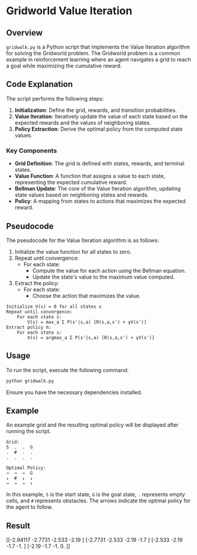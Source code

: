 # Gridworld Value Iteration

## Overview

`gridwalk.py` is a Python script that implements the Value Iteration algorithm for solving the Gridworld problem. The Gridworld problem is a common example in reinforcement learning where an agent navigates a grid to reach a goal while maximizing the cumulative reward.

## Code Explanation

The script performs the following steps:

1. **Initialization**: Define the grid, rewards, and transition probabilities.
2. **Value Iteration**: Iteratively update the value of each state based on the expected rewards and the values of neighboring states.
3. **Policy Extraction**: Derive the optimal policy from the computed state values.

### Key Components

- **Grid Definition**: The grid is defined with states, rewards, and terminal states.
- **Value Function**: A function that assigns a value to each state, representing the expected cumulative reward.
- **Bellman Update**: The core of the Value Iteration algorithm, updating state values based on neighboring states and rewards.
- **Policy**: A mapping from states to actions that maximizes the expected reward.

## Pseudocode

The pseudocode for the Value Iteration algorithm is as follows:

1. Initialize the value function for all states to zero.
2. Repeat until convergence:
   - For each state:
     - Compute the value for each action using the Bellman equation.
     - Update the state's value to the maximum value computed.
3. Extract the policy:
   - For each state:
     - Choose the action that maximizes the value.

```plaintext
Initialize V(s) = 0 for all states s
Repeat until convergence:
    For each state s:
        V(s) = max_a Σ P(s'|s,a) [R(s,a,s') + γV(s')]
Extract policy π:
    For each state s:
        π(s) = argmax_a Σ P(s'|s,a) [R(s,a,s') + γV(s')]
```

## Usage

To run the script, execute the following command:

```sh
python gridwalk.py
```

Ensure you have the necessary dependencies installed.

## Example

An example grid and the resulting optimal policy will be displayed after running the script.

```plaintext
Grid:
S  .  .  G
.  #  .  .
.  .  .  .

Optimal Policy:
→  →  →  G
↓  #  ↓  ↓
→  →  →  ↑
```

In this example, `S` is the start state, `G` is the goal state, `.` represents empty cells, and `#` represents obstacles. The arrows indicate the optimal policy for the agent to follow.


## Result

[[-2.94117 -2.7731  -2.533   -2.19   ]
 [-2.7731  -2.533   -2.19    -1.7    ]
 [-2.533   -2.19    -1.7     -1.     ]
 [-2.19    -1.7     -1.       0.     ]]
